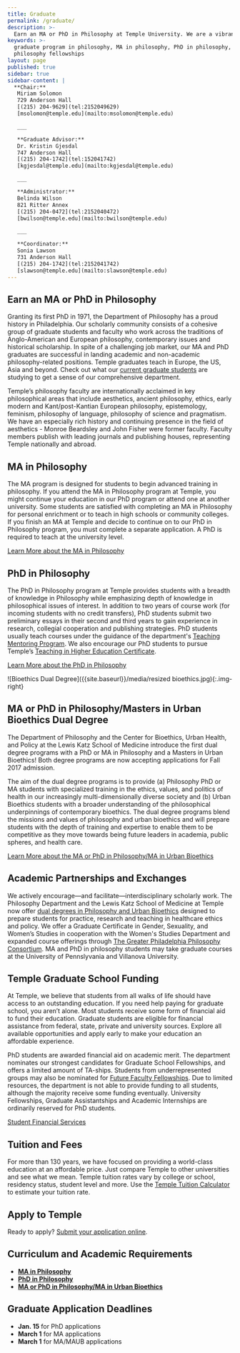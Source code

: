 ```yaml
---
title: Graduate
permalink: /graduate/
description: >-
  Earn an MA or PhD in Philosophy at Temple University. We are a vibrant community of graduate students and philosophy faculty in Philadelphia.
keywords: >-
  graduate program in philosophy, MA in philosophy, PhD in philosophy,
  philosophy fellowships
layout: page
published: true
sidebar: true
sidebar-content: |
  **Chair:**  
   Miriam Solomon  
   729 Anderson Hall  
   [(215) 204-9629](tel:2152049629)  
   [msolomon@temple.edu](mailto:msolomon@temple.edu)  

   ___

   **Graduate Advisor:**  
   Dr. Kristin Gjesdal  
   747 Anderson Hall  
   [(215) 204-1742](tel:152041742)  
   [kgjesdal@temple.edu](mailto:kgjesdal@temple.edu)  

   ___

   **Administrator:**  
   Belinda Wilson  
   821 Ritter Annex   
   [(215) 204-0472](tel:2152040472)  
   [bwilson@temple.edu](mailto:bwilson@temple.edu)  

   ___

   **Coordinator:**  
   Sonia Lawson  
   731 Anderson Hall    
   [(215) 204-1742](tel:2152041742)   
   [slawson@temple.edu](mailto:slawson@temple.edu)
---
```

## Earn an MA or PhD in Philosophy
Granting its first PhD in 1971, the Department of Philosophy has a proud history in Philadelphia. Our scholarly community consists of a cohesive group of graduate students and faculty who work across the traditions of Anglo-American and European philosophy, contemporary issues and historical scholarship. In spite of a challenging job market, our MA and PhD graduates are successful in landing academic and non-academic philosophy-related positions. Temple graduates teach in Europe, the US, Asia and beyond. Check out what our [current graduate students](https://sites.google.com/site/tuphilgrads/) are studying to get a sense of our comprehensive department.

Temple’s philosophy faculty are internationally acclaimed in key philosophical areas that include aesthetics, ancient philosophy, ethics, early modern and Kant/post-Kantian European philosophy, epistemology, feminism, philosophy of language, philosophy of science and pragmatism. We have an especially rich history and continuing presence in the field of aesthetics - Monroe Beardsley and John Fisher were former faculty. Faculty members publish with leading journals and publishing houses, representing Temple nationally and abroad.

## MA in Philosophy
The MA program is designed for students to begin advanced training in philosophy. If you attend the MA in Philosophy program at Temple, you might continue your education in our PhD program or attend one at another university. Some students are satisfied with completing an MA in Philosophy for personal enrichment or to teach in high schools or community colleges. If you finish an MA at Temple and decide to continue on to our PhD in Philosophy program, you must complete a separate application. A PhD is required to teach at the university level.

[Learn More about the MA in Philosophy](http://bulletin.temple.edu/graduate/scd/cla/philosophy-ma/)

## PhD in Philosophy
The PhD in Philosophy program at Temple provides students with a breadth of knowledge in Philosophy while emphasizing depth of knowledge in philosophical issues of interest. In addition to two years of course work (for incoming students with no credit transfers), PhD students submit two preliminary essays in their second and third years to gain experience in research, collegial cooperation and publishing strategies. PhD students usually teach courses under the guidance of the department's [Teaching Mentoring Program](https://teaching.temple.edu/). We also encourage our PhD students to pursue Temple’s [Teaching in Higher Education Certificate](https://teaching.temple.edu/teaching-higher-education-certificate-teachers-and-professionals).

[Learn More about the PhD in Philosophy](http://bulletin.temple.edu/graduate/scd/cla/philosophy-phd/)

![Bioethics Dual Degree]({{site.baseurl}}/media/resized bioethics.jpg){:.img-right}

## MA or PhD in Philosophy/Masters in Urban Bioethics Dual Degree 
The Department of Philosophy and the Center for Bioethics, Urban Health, and Policy at the Lewis Katz School of Medicine introduce the first dual degree programs with a PhD or MA in Philosophy and a Masters in Urban Bioethics! Both degree programs are now accepting applications for Fall 2017 admission. 

The aim of the dual degree programs is to provide (a) Philosophy PhD or MA students with specialized training in the ethics, values, and politics of health in our increasingly multi-dimensionally diverse society and (b) Urban Bioethics students with a broader understanding of the philosophical underpinnings of contemporary bioethics. The dual degree programs blend the missions and values of philosophy and urban bioethics and will prepare students with the depth of training and expertise to enable them to be competitive as they move towards being future leaders in academia, public spheres, and health care.

[Learn More about the MA or PhD in Philosophy/MA in Urban Bioethics](https://medicine.temple.edu/departments-centers/research-centers/center-bioethics-urban-health-and-policy/educational-programs/dual-degrees)

## Academic Partnerships and Exchanges
We actively encourage—and facilitate—interdisciplinary scholarly work. The Philosophy Department and the Lewis Katz School of Medicine at Temple now offer [dual degrees in Philosophy and Urban Bioethics](http://bulletin.temple.edu/graduate/scd/medicine/urban-bioethics-ma/) designed to prepare students for practice, research and teaching in healthcare ethics and policy. We offer a Graduate Certificate in Gender, Sexuality, and Women’s Studies in cooperation with the Women's Studies Department and expanded  course offerings through [The Greater Philadelphia Philosophy Consortium](http://www.thegppc.org/). MA and PhD in philosophy students may take graduate courses at the University of Pennslyvania and Villanova University.

## Temple Graduate School Funding
At Temple, we believe that students from all walks of life should have access to an outstanding education. If you need help paying for graduate school, you aren’t alone. Most students receive some form of financial aid to fund their education. Graduate students are eligible for financial assistance from federal, state, private and university sources. Explore all available opportunities and apply early to make your education an affordable experience.

PhD students are awarded financial aid on academic merit. The department nominates our strongest candidates for Graduate School Fellowships, and offers a limited amount of TA-ships. Students from underrepresented groups may also be nominated for [Future Faculty Fellowships](http://www.temple.edu/grad/finances/fff_program.htm). Due to limited resources, the department is not able to provide funding to all students, although the majority receive some funding eventually. University Fellowships, Graduate Assistantships and Academic Internships are ordinarily reserved for PhD students.

[Student Financial Services](https://sfs.temple.edu/financial-aid-types)

## Tuition and Fees
For more than 130 years, we have focused on providing a world-class education at an affordable price. Just compare Temple to other universities and see what we mean. Temple tuition rates vary by college or school, residency status, student level and more. Use the [Temple Tuition Calculator](https://bursar.temple.edu/tuition-and-fees/tuition-rates) to estimate your tuition rate.

## Apply to Temple
Ready to apply? [Submit your application online](https://prd-wlssb.temple.edu/prod8/bwskalog.P_DispLoginNon).

## Curriculum and Academic Requirements
- **[MA in Philosophy](http://bulletin.temple.edu/graduate/scd/cla/philosophy-ma/)**
- **[PhD in Philosophy](http://bulletin.temple.edu/graduate/scd/cla/philosophy-phd/)**
- **[MA or PhD in Philosophy/MA in Urban Bioethics](https://medicine.temple.edu/departments-centers/research-centers/center-bioethics-urban-health-and-policy/educational-programs/dual-degrees)**

## Graduate Application Deadlines
- **Jan. 15** for PhD applications
- **March 1** for MA applications
- **March 1** for MA/MAUB applications
